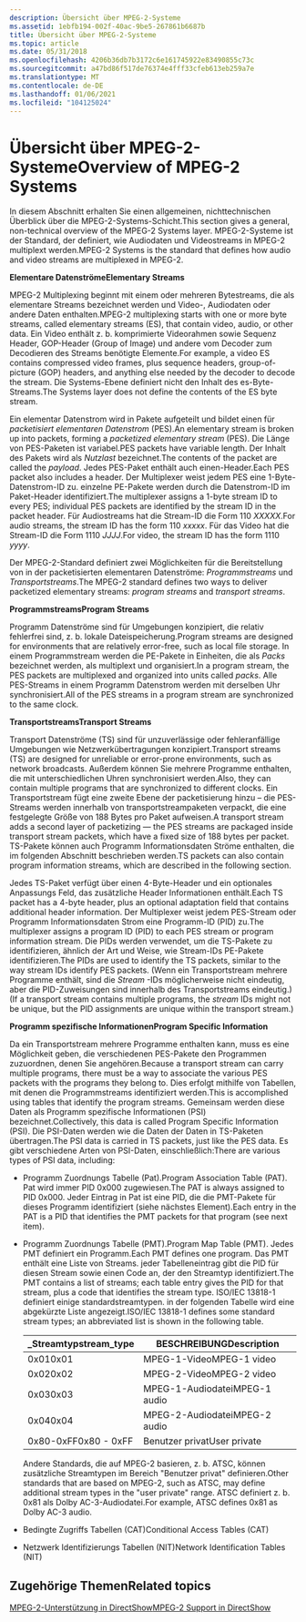 ```yaml
---
description: Übersicht über MPEG-2-Systeme
ms.assetid: 1ebfb194-002f-40ac-9be5-267861b6687b
title: Übersicht über MPEG-2-Systeme
ms.topic: article
ms.date: 05/31/2018
ms.openlocfilehash: 4206b36db7b3172c6e161745922e83490855c73c
ms.sourcegitcommit: a47bd86f517de76374e4fff33cfeb613eb259a7e
ms.translationtype: MT
ms.contentlocale: de-DE
ms.lasthandoff: 01/06/2021
ms.locfileid: "104125024"
---
```

# <a name="overview-of-mpeg-2-systems"></a><span data-ttu-id="f4c8b-103">Übersicht über MPEG-2-Systeme</span><span class="sxs-lookup"><span data-stu-id="f4c8b-103">Overview of MPEG-2 Systems</span></span>

<span data-ttu-id="f4c8b-104">In diesem Abschnitt erhalten Sie einen allgemeinen, nichttechnischen Überblick über die MPEG-2-Systems-Schicht.</span><span class="sxs-lookup"><span data-stu-id="f4c8b-104">This section gives a general, non-technical overview of the MPEG-2 Systems layer.</span></span> <span data-ttu-id="f4c8b-105">MPEG-2-Systeme ist der Standard, der definiert, wie Audiodaten und Videostreams in MPEG-2 multiplext werden.</span><span class="sxs-lookup"><span data-stu-id="f4c8b-105">MPEG-2 Systems is the standard that defines how audio and video streams are multiplexed in MPEG-2.</span></span>

<span data-ttu-id="f4c8b-106">**Elementare Datenströme**</span><span class="sxs-lookup"><span data-stu-id="f4c8b-106">**Elementary Streams**</span></span>

<span data-ttu-id="f4c8b-107">MPEG-2 Multiplexing beginnt mit einem oder mehreren Bytestreams, die als elementare Streams bezeichnet werden und Video-, Audiodaten oder andere Daten enthalten.</span><span class="sxs-lookup"><span data-stu-id="f4c8b-107">MPEG-2 multiplexing starts with one or more byte streams, called elementary streams (ES), that contain video, audio, or other data.</span></span> <span data-ttu-id="f4c8b-108">Ein Video enthält z. b. komprimierte Videorahmen sowie Sequenz Header, GOP-Header (Group of Image) und andere vom Decoder zum Decodieren des Streams benötigte Elemente.</span><span class="sxs-lookup"><span data-stu-id="f4c8b-108">For example, a video ES contains compressed video frames, plus sequence headers, group-of-picture (GOP) headers, and anything else needed by the decoder to decode the stream.</span></span> <span data-ttu-id="f4c8b-109">Die Systems-Ebene definiert nicht den Inhalt des es-Byte-Streams.</span><span class="sxs-lookup"><span data-stu-id="f4c8b-109">The Systems layer does not define the contents of the ES byte stream.</span></span>

<span data-ttu-id="f4c8b-110">Ein elementar Datenstrom wird in Pakete aufgeteilt und bildet einen für *packetisiert elementaren Datenstrom* (PES).</span><span class="sxs-lookup"><span data-stu-id="f4c8b-110">An elementary stream is broken up into packets, forming a *packetized elementary stream* (PES).</span></span> <span data-ttu-id="f4c8b-111">Die Länge von PES-Paketen ist variabel.</span><span class="sxs-lookup"><span data-stu-id="f4c8b-111">PES packets have variable length.</span></span> <span data-ttu-id="f4c8b-112">Der Inhalt des Pakets wird als *Nutzlast* bezeichnet.</span><span class="sxs-lookup"><span data-stu-id="f4c8b-112">The contents of the packet are called the *payload*.</span></span> <span data-ttu-id="f4c8b-113">Jedes PES-Paket enthält auch einen-Header.</span><span class="sxs-lookup"><span data-stu-id="f4c8b-113">Each PES packet also includes a header.</span></span> <span data-ttu-id="f4c8b-114">Der Multiplexer weist jedem PES eine 1-Byte-Datenstrom-ID zu. einzelne PE-Pakete werden durch die Datenstrom-ID im Paket-Header identifiziert.</span><span class="sxs-lookup"><span data-stu-id="f4c8b-114">The multiplexer assigns a 1-byte stream ID to every PES; individual PES packets are identified by the stream ID in the packet header.</span></span> <span data-ttu-id="f4c8b-115">Für Audiostreams hat die Stream-ID die Form 110 *XXXXX*.</span><span class="sxs-lookup"><span data-stu-id="f4c8b-115">For audio streams, the stream ID has the form 110 *xxxxx*.</span></span> <span data-ttu-id="f4c8b-116">Für das Video hat die Stream-ID die Form 1110 *JJJJ*.</span><span class="sxs-lookup"><span data-stu-id="f4c8b-116">For video, the stream ID has the form 1110 *yyyy*.</span></span>

<span data-ttu-id="f4c8b-117">Der MPEG-2-Standard definiert zwei Möglichkeiten für die Bereitstellung von in der packetisierten elementaren Datenströme: *Programmstreams* und *Transportstreams*.</span><span class="sxs-lookup"><span data-stu-id="f4c8b-117">The MPEG-2 standard defines two ways to deliver packetized elementary streams: *program streams* and *transport streams*.</span></span>

<span data-ttu-id="f4c8b-118">**Programmstreams**</span><span class="sxs-lookup"><span data-stu-id="f4c8b-118">**Program Streams**</span></span>

<span data-ttu-id="f4c8b-119">Programm Datenströme sind für Umgebungen konzipiert, die relativ fehlerfrei sind, z. b. lokale Dateispeicherung.</span><span class="sxs-lookup"><span data-stu-id="f4c8b-119">Program streams are designed for environments that are relatively error-free, such as local file storage.</span></span> <span data-ttu-id="f4c8b-120">In einem Programmstream werden die PE-Pakete in Einheiten, die als *Packs* bezeichnet werden, als multiplext und organisiert.</span><span class="sxs-lookup"><span data-stu-id="f4c8b-120">In a program stream, the PES packets are multiplexed and organized into units called *packs*.</span></span> <span data-ttu-id="f4c8b-121">Alle PES-Streams in einem Programm Datenstrom werden mit derselben Uhr synchronisiert.</span><span class="sxs-lookup"><span data-stu-id="f4c8b-121">All of the PES streams in a program stream are synchronized to the same clock.</span></span>

<span data-ttu-id="f4c8b-122">**Transportstreams**</span><span class="sxs-lookup"><span data-stu-id="f4c8b-122">**Transport Streams**</span></span>

<span data-ttu-id="f4c8b-123">Transport Datenströme (TS) sind für unzuverlässige oder fehleranfällige Umgebungen wie Netzwerkübertragungen konzipiert.</span><span class="sxs-lookup"><span data-stu-id="f4c8b-123">Transport streams (TS) are designed for unreliable or error-prone environments, such as network broadcasts.</span></span> <span data-ttu-id="f4c8b-124">Außerdem können Sie mehrere Programme enthalten, die mit unterschiedlichen Uhren synchronisiert werden.</span><span class="sxs-lookup"><span data-stu-id="f4c8b-124">Also, they can contain multiple programs that are synchronized to different clocks.</span></span> <span data-ttu-id="f4c8b-125">Ein Transportstream fügt eine zweite Ebene der packetisierung hinzu – die PES-Streams werden innerhalb von transportstreampaketen verpackt, die eine festgelegte Größe von 188 Bytes pro Paket aufweisen.</span><span class="sxs-lookup"><span data-stu-id="f4c8b-125">A transport stream adds a second layer of packetizing — the PES streams are packaged inside transport stream packets, which have a fixed size of 188 bytes per packet.</span></span> <span data-ttu-id="f4c8b-126">TS-Pakete können auch Programm Informationsdaten Ströme enthalten, die im folgenden Abschnitt beschrieben werden.</span><span class="sxs-lookup"><span data-stu-id="f4c8b-126">TS packets can also contain program information streams, which are described in the following section.</span></span>

<span data-ttu-id="f4c8b-127">Jedes TS-Paket verfügt über einen 4-Byte-Header und ein optionales Anpassungs Feld, das zusätzliche Header Informationen enthält.</span><span class="sxs-lookup"><span data-stu-id="f4c8b-127">Each TS packet has a 4-byte header, plus an optional adaptation field that contains additional header information.</span></span> <span data-ttu-id="f4c8b-128">Der Multiplexer weist jedem PES-Stream oder Programm Informationsdaten Strom eine Programm-ID (PID) zu.</span><span class="sxs-lookup"><span data-stu-id="f4c8b-128">The multiplexer assigns a program ID (PID) to each PES stream or program information stream.</span></span> <span data-ttu-id="f4c8b-129">Die PIDs werden verwendet, um die TS-Pakete zu identifizieren, ähnlich der Art und Weise, wie Stream-IDs PE-Pakete identifizieren.</span><span class="sxs-lookup"><span data-stu-id="f4c8b-129">The PIDs are used to identify the TS packets, similar to the way stream IDs identify PES packets.</span></span> <span data-ttu-id="f4c8b-130">(Wenn ein Transportstream mehrere Programme enthält, sind die *Stream* -IDs möglicherweise nicht eindeutig, aber die PID-Zuweisungen sind innerhalb des Transportstreams eindeutig.)</span><span class="sxs-lookup"><span data-stu-id="f4c8b-130">(If a transport stream contains multiple programs, the *stream* IDs might not be unique, but the PID assignments are unique within the transport stream.)</span></span>

<span data-ttu-id="f4c8b-131">**Programm spezifische Informationen**</span><span class="sxs-lookup"><span data-stu-id="f4c8b-131">**Program Specific Information**</span></span>

<span data-ttu-id="f4c8b-132">Da ein Transportstream mehrere Programme enthalten kann, muss es eine Möglichkeit geben, die verschiedenen PES-Pakete den Programmen zuzuordnen, denen Sie angehören.</span><span class="sxs-lookup"><span data-stu-id="f4c8b-132">Because a transport stream can carry multiple programs, there must be a way to associate the various PES packets with the programs they belong to.</span></span> <span data-ttu-id="f4c8b-133">Dies erfolgt mithilfe von Tabellen, mit denen die Programmstreams identifiziert werden.</span><span class="sxs-lookup"><span data-stu-id="f4c8b-133">This is accomplished using tables that identify the program streams.</span></span> <span data-ttu-id="f4c8b-134">Gemeinsam werden diese Daten als Programm spezifische Informationen (PSI) bezeichnet.</span><span class="sxs-lookup"><span data-stu-id="f4c8b-134">Collectively, this data is called Program Specific Information (PSI).</span></span> <span data-ttu-id="f4c8b-135">Die PSI-Daten werden wie die Daten der Daten in TS-Paketen übertragen.</span><span class="sxs-lookup"><span data-stu-id="f4c8b-135">The PSI data is carried in TS packets, just like the PES data.</span></span> <span data-ttu-id="f4c8b-136">Es gibt verschiedene Arten von PSI-Daten, einschließlich:</span><span class="sxs-lookup"><span data-stu-id="f4c8b-136">There are various types of PSI data, including:</span></span>

-   <span data-ttu-id="f4c8b-137">Programm Zuordnungs Tabelle (Pat).</span><span class="sxs-lookup"><span data-stu-id="f4c8b-137">Program Association Table (PAT).</span></span> <span data-ttu-id="f4c8b-138">Pat wird immer PID 0x000 zugewiesen.</span><span class="sxs-lookup"><span data-stu-id="f4c8b-138">The PAT is always assigned to PID 0x000.</span></span> <span data-ttu-id="f4c8b-139">Jeder Eintrag in Pat ist eine PID, die die PMT-Pakete für dieses Programm identifiziert (siehe nächstes Element).</span><span class="sxs-lookup"><span data-stu-id="f4c8b-139">Each entry in the PAT is a PID that identifies the PMT packets for that program (see next item).</span></span>
-   <span data-ttu-id="f4c8b-140">Programm Zuordnungs Tabelle (PMT).</span><span class="sxs-lookup"><span data-stu-id="f4c8b-140">Program Map Table (PMT).</span></span> <span data-ttu-id="f4c8b-141">Jedes PMT definiert ein Programm.</span><span class="sxs-lookup"><span data-stu-id="f4c8b-141">Each PMT defines one program.</span></span> <span data-ttu-id="f4c8b-142">Das PMT enthält eine Liste von Streams. jeder Tabelleneintrag gibt die PID für diesen Stream sowie einen Code an, der den Streamtyp identifiziert.</span><span class="sxs-lookup"><span data-stu-id="f4c8b-142">The PMT contains a list of streams; each table entry gives the PID for that stream, plus a code that identifies the stream type.</span></span> <span data-ttu-id="f4c8b-143">ISO/IEC 13818-1 definiert einige standardstreamtypen. in der folgenden Tabelle wird eine abgekürzte Liste angezeigt.</span><span class="sxs-lookup"><span data-stu-id="f4c8b-143">ISO/IEC 13818-1 defines some standard stream types; an abbreviated list is shown in the following table.</span></span>

    | <span data-ttu-id="f4c8b-144">\_Streamtyp</span><span class="sxs-lookup"><span data-stu-id="f4c8b-144">stream\_type</span></span> | <span data-ttu-id="f4c8b-145">BESCHREIBUNG</span><span class="sxs-lookup"><span data-stu-id="f4c8b-145">Description</span></span>  |
    |--------------|--------------|
    | <span data-ttu-id="f4c8b-146">0x01</span><span class="sxs-lookup"><span data-stu-id="f4c8b-146">0x01</span></span>         | <span data-ttu-id="f4c8b-147">MPEG-1-Video</span><span class="sxs-lookup"><span data-stu-id="f4c8b-147">MPEG-1 video</span></span> |
    | <span data-ttu-id="f4c8b-148">0x02</span><span class="sxs-lookup"><span data-stu-id="f4c8b-148">0x02</span></span>         | <span data-ttu-id="f4c8b-149">MPEG-2-Video</span><span class="sxs-lookup"><span data-stu-id="f4c8b-149">MPEG-2 video</span></span> |
    | <span data-ttu-id="f4c8b-150">0x03</span><span class="sxs-lookup"><span data-stu-id="f4c8b-150">0x03</span></span>         | <span data-ttu-id="f4c8b-151">MPEG-1-Audiodatei</span><span class="sxs-lookup"><span data-stu-id="f4c8b-151">MPEG-1 audio</span></span> |
    | <span data-ttu-id="f4c8b-152">0x04</span><span class="sxs-lookup"><span data-stu-id="f4c8b-152">0x04</span></span>         | <span data-ttu-id="f4c8b-153">MPEG-2-Audiodatei</span><span class="sxs-lookup"><span data-stu-id="f4c8b-153">MPEG-2 audio</span></span> |
    | <span data-ttu-id="f4c8b-154">0x80-0xFF</span><span class="sxs-lookup"><span data-stu-id="f4c8b-154">0x80 - 0xFF</span></span>  | <span data-ttu-id="f4c8b-155">Benutzer privat</span><span class="sxs-lookup"><span data-stu-id="f4c8b-155">User private</span></span> |

    

     

    <span data-ttu-id="f4c8b-156">Andere Standards, die auf MPEG-2 basieren, z. b. ATSC, können zusätzliche Streamtypen im Bereich "Benutzer privat" definieren.</span><span class="sxs-lookup"><span data-stu-id="f4c8b-156">Other standards that are based on MPEG-2, such as ATSC, may define additional stream types in the "user private" range.</span></span> <span data-ttu-id="f4c8b-157">ATSC definiert z. b. 0x81 als Dolby AC-3-Audiodatei.</span><span class="sxs-lookup"><span data-stu-id="f4c8b-157">For example, ATSC defines 0x81 as Dolby AC-3 audio.</span></span>

-   <span data-ttu-id="f4c8b-158">Bedingte Zugriffs Tabellen (CAT)</span><span class="sxs-lookup"><span data-stu-id="f4c8b-158">Conditional Access Tables (CAT)</span></span>
-   <span data-ttu-id="f4c8b-159">Netzwerk Identifizierungs Tabellen (NIT)</span><span class="sxs-lookup"><span data-stu-id="f4c8b-159">Network Identification Tables (NIT)</span></span>

## <a name="related-topics"></a><span data-ttu-id="f4c8b-160">Zugehörige Themen</span><span class="sxs-lookup"><span data-stu-id="f4c8b-160">Related topics</span></span>

<dl> <dt>

[<span data-ttu-id="f4c8b-161">MPEG-2-Unterstützung in DirectShow</span><span class="sxs-lookup"><span data-stu-id="f4c8b-161">MPEG-2 Support in DirectShow</span></span>](mpeg-2-support-in-directshow.md)
</dt> </dl>

 

 



